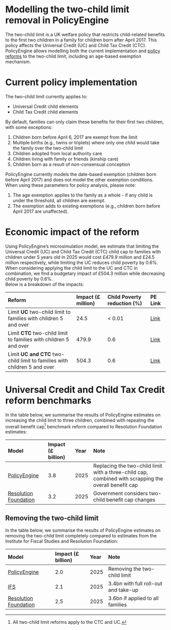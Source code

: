 # Modelling the two-child limit removal in PolicyEngine

The two-child limit is a UK welfare policy that restricts child-related benefits to the first two children in a family for children born after April 2017. This policy affects the Universal Credit (UC) and Child Tax Credit (CTC).  
PolicyEngine allows modelling both the current implementation and [policy reforms](https://www.theguardian.com/society/2025/feb/26/parents-under-fives-could-be-exempted-two-child-benefit-cap-uk) to the two-child limit, including an age-based exemption mechanism.

# Current policy implementation

The two-child limit currently applies to:

- Universal Credit child elements
- Child Tax Credit child elements

By default, families can only claim these benefits for their first two children, with some exceptions:

1. Children born before April 6, 2017 are exempt from the limit
2. Multiple births (e.g., twins or triplets) where only one child would take the family over the two-child limit
3. Children adopted from local authority care
4. Children living with family or friends (kinship care)
5. Children born as a result of non-consensual conception

PolicyEngine currently models the date-based exemption (children born before April 2017) and does not model the other exemption conditions. When using these parameters for policy analysis, please note:

1. The age exemption applies to the family as a whole - if any child is under the threshold, all children are exempt.
2. The exemption adds to existing exemptions (e.g., children born before April 2017 are unaffected).

# Economic impact of the reform

Using PolicyEngine’s microsimulation model, we estimate that limiting the Universal Credit (UC) and Child Tax Credit (CTC) child cap to families with children under 5 years old in 2025 would cost £479.9 million and £24.5 million respectively, while limiting the UC reduces child poverty by 0.6%.  
When considering applying the child limit to the UC and CTC in combination, we find a budgetary impact of £504.3 million while decreasing child poverty by 0.6%.  
Below is a breakdown of the impacts:

| Reform                                                                    | Impact (£ million) | Child Poverty reduction (%) | PE Link                                                                                                                         |
| :------------------------------------------------------------------------ | :----------------- | :-------------------------- | :------------------------------------------------------------------------------------------------------------------------------ |
| Limit **UC** two-child limit to families with children 5 and over         | 24.5               | < 0.01                     | [Link](https://policyengine.org/uk/policy?reform=77113&focus=policyOutput.policyBreakdown&region=uk&timePeriod=2025&baseline=1) |
| Limit **CTC** two-child limit to families with children 5 and over        | 479.9              | 0.6                         | [Link](https://policyengine.org/uk/policy?focus=policyOutput.policyBreakdown&reform=77112&region=uk&timePeriod=2025&baseline=1) |
| Limit **UC and CTC** two-child limit to families with children 5 and over | 504.3              | 0.6                         | [Link](https://policyengine.org/uk/policy?focus=policyOutput.policyBreakdown&reform=77114&region=uk&timePeriod=2025&baseline=1) |

# Universal Credit and Child Tax Credit reform benchmarks

In the table below, we summarise the results of PolicyEngine estimates on increasing the child limit to three children, combined with repealing the overall benefit cap[^1] benchmark reform compared to Resolution Foundation estimates:

| Model | Impact (£ billion) | Year | Note |
| :---- | :---- | :---- | :---- |
| [PolicyEngine](https://policyengine.org/uk/policy?reform=77108&focus=policyOutput.policyBreakdown&region=uk&timePeriod=2025&baseline=1) | 3.8 | 2025 | Replacing the two-child limit with a three-child cap, combined with scrapping the overall benefit cap |
| [Resolution Foundation](https://www.devonlive.com/news/cost-of-living/government-considers-two-child-benefit-9980420) | 3.2 | 2025 | Government considers two-child benefit cap changes |

## Removing the two-child limit

In the table below, we summarise the results of PolicyEngine estimates on removing the two-child limit completely compared to estimates from the Institute for Fiscal Studies and Resolution Foundation:

| Model | Impact (£ billion) | Year | Note |
| :---- | :---- | :---- | :---- |
| [PolicyEngine](https://policyengine.org/uk/policy?focus=policyOutput.policyBreakdown&reform=77100&region=uk&timePeriod=2025&baseline=1) | 2.0 | 2025 | Removing the two-child limit |
| [IFS](https://ifs.org.uk/articles/two-child-limit-poverty-incentives-and-cost) | 2.1 | 2025 | 3.4bn with full roll-out and take-up |
| [Resolution Foundation](https://www.resolutionfoundation.org/publications/catastophic-caps/) | 2.5 | 2025 | 3.6bn if applied to all families  |

[^1]: All two-child limit reforms apply to the CTC and UC.
